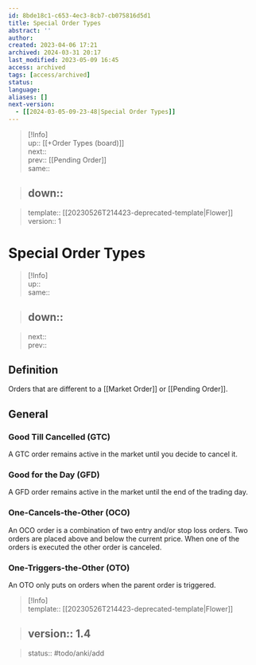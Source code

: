 ```yaml
---
id: 8bde18c1-c653-4ec3-8cb7-cb075816d5d1
title: Special Order Types
abstract: ''
author: 
created: 2023-04-06 17:21
archived: 2024-03-31 20:17
last_modified: 2023-05-09 16:45
access: archived
tags: [access/archived]
status: 
language: 
aliases: []
next-version:
  - [[2024-03-05-09-23-48|Special Order Types]]
---
```


> [!Info]  
> up:: [[+Order Types (board)]]  
> next::  
> prev:: [[Pending Order]]  
> same::  
>

> down::
 > ---

>
> template:: [[20230526T214423-deprecated-template|Flower]]  
> version:: 1 

# Special Order Types

> [!Info]  
> up::  
> same::  
>

> down::
> ---  

>
> next::  
> prev::

## Definition 

Orders that are different to a [[Market Order]] or [[Pending Order]].

## General

### Good Till Cancelled (GTC)

A GTC order remains active in the market until you decide to cancel it.

### Good for the Day (GFD)

A GFD order remains active in the market until the end of the trading day. 

### One-Cancels-the-Other (OCO)

An OCO order is a combination of two entry and/or stop loss orders. Two orders are placed above and below the current price. When one of the orders is executed the other order is canceled.

### One-Triggers-the-Other (OTO)

An OTO only puts on orders when the parent order is triggered.  


> [!Info]  
> template:: [[20230526T214423-deprecated-template|Flower]]  
>

> version:: 1.4
> ---  

>
> status:: #todo/anki/add 
